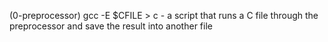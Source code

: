 (0-preprocessor) gcc -E $CFILE > c - a script that runs a C file through the preprocessor and save the result into another file
